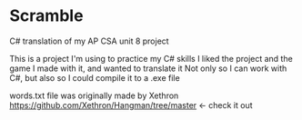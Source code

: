 # Scramble
C# translation of my AP CSA unit 8 project

This is a project I'm using to practice my C# skills
I liked the project and the game I made with it, and wanted to translate it
Not only so I can work with C#, but also so I could compile it to a .exe file

words.txt file was originally made by Xethron https://github.com/Xethron/Hangman/tree/master <- check it out
